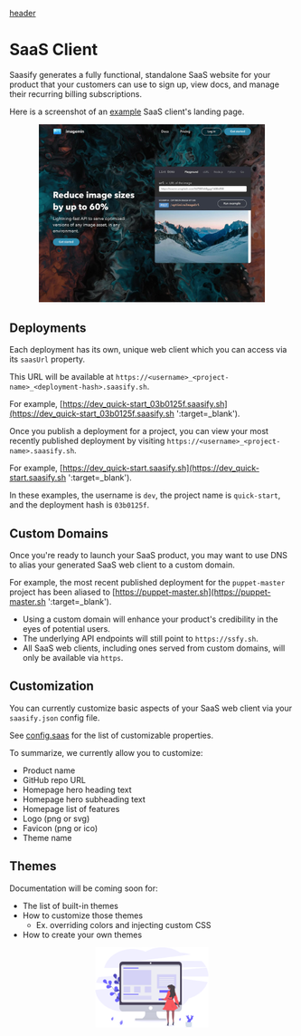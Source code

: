 [header](_header.md ':include')

# SaaS Client

Saasify generates a fully functional, standalone SaaS website for your product that your customers can use to sign up, view docs, and manage their recurring billing subscriptions.

Here is a screenshot of an [example](https://imagemin.saasify.sh ':target=_blank') SaaS client's landing page.

<p align="center">
  <img src="./_media/imagemin.jpg" alt="SaaS client example" width="400" />
</p>

## Deployments

Each deployment has its own, unique web client which you can access via its `saasUrl` property.

This URL will be available at `https://<username>_<project-name>_<deployment-hash>.saasify.sh`.

For example, [https://dev_quick-start_03b0125f.saasify.sh](https://dev_quick-start_03b0125f.saasify.sh ':target=_blank').

Once you publish a deployment for a project, you can view your most recently published deployment by visiting `https://<username>_<project-name>.saasify.sh`.

For example, [https://dev_quick-start.saasify.sh](https://dev_quick-start.saasify.sh ':target=_blank').

In these examples, the username is `dev`, the project name is `quick-start`, and the deployment hash is `03b0125f`.

## Custom Domains

Once you're ready to launch your SaaS product, you may want to use DNS to alias your generated SaaS web client to a custom domain.

For example, the most recent published deployment for the `puppet-master` project has been aliased to [https://puppet-master.sh](https://puppet-master.sh ':target=_blank').

- Using a custom domain will enhance your product's credibility in the eyes of potential users.
- The underlying API endpoints will still point to `https://ssfy.sh`.
- All SaaS web clients, including ones served from custom domains, will only be available via `https`.

## Customization

You can currently customize basic aspects of your SaaS web client via your `saasify.json` config file.

See [config.saas](./configuration.md#saas) for the list of customizable properties.

To summarize, we currently allow you to customize:

- Product name
- GitHub repo URL
- Homepage hero heading text
- Homepage hero subheading text
- Homepage list of features
- Logo (png or svg)
- Favicon (png or ico)
- Theme name

## Themes

Documentation will be coming soon for:

- The list of built-in themes
- How to customize those themes
  - Ex. overriding colors and injecting custom CSS
- How to create your own themes

<p align="center">
  <img src="./_media/undraw/wireframing.svg" alt="SaaS Client" width="200" />
</p>
